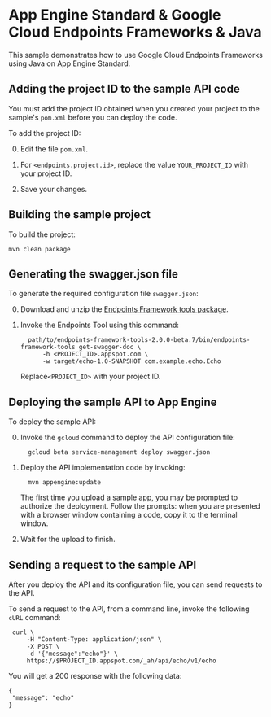 # App Engine Standard & Google Cloud Endpoints Frameworks & Java

This sample demonstrates how to use Google Cloud Endpoints Frameworks using
Java on App Engine Standard.

## Adding the project ID to the sample API code

You must add the project ID obtained when you created your project to the
sample's `pom.xml` before you can deploy the code.

To add the project ID:

0. Edit the file `pom.xml`.

0. For `<endpoints.project.id>`, replace the value `YOUR_PROJECT_ID` with
your project ID.

0. Save your changes.

## Building the sample project

To build the project:

    mvn clean package

## Generating the swagger.json file

To generate the required configuration file `swagger.json`:

0. Download and unzip the [Endpoints Framework tools
package](http://search.maven.org/remotecontent?filepath=com/google/endpoints/endpoints-framework-tools/2.0.0-beta.7/endpoints-framework-tools-2.0.0-beta.7.zip).

0. Invoke the Endpoints Tool using this command:

         path/to/endpoints-framework-tools-2.0.0-beta.7/bin/endpoints-framework-tools get-swagger-doc \
             -h <PROJECT_ID>.appspot.com \
             -w target/echo-1.0-SNAPSHOT com.example.echo.Echo

    Replace`<PROJECT_ID>` with your project ID.

## Deploying the sample API to App Engine

To deploy the sample API:

0. Invoke the `gcloud` command to deploy the API configuration file:

         gcloud beta service-management deploy swagger.json

0. Deploy the API implementation code by invoking:

         mvn appengine:update

    The first time you upload a sample app, you may be prompted to authorize the
    deployment. Follow the prompts: when you are presented with a browser window
    containing a code, copy it to the terminal window.

0. Wait for the upload to finish.

## Sending a request to the sample API

After you deploy the API and its configuration file, you can send requests
to the API.

To send a request to the API, from a command line, invoke the following `cURL`
command:

     curl \
         -H "Content-Type: application/json" \
         -X POST \
         -d '{"message":"echo"}' \
         https://$PROJECT_ID.appspot.com/_ah/api/echo/v1/echo

You will get a 200 response with the following data:

    {
     "message": "echo"
    }
